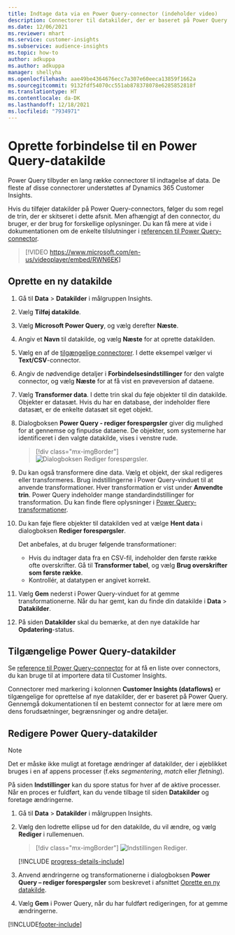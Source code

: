 ```yaml
---
title: Indtage data via en Power Query-connector (indeholder video)
description: Connectorer til datakilder, der er baseret på Power Query.
ms.date: 12/06/2021
ms.reviewer: mhart
ms.service: customer-insights
ms.subservice: audience-insights
ms.topic: how-to
author: adkuppa
ms.author: adkuppa
manager: shellyha
ms.openlocfilehash: aae49be4364676ecc7a307e60eeca13859f1662a
ms.sourcegitcommit: 9132fdf54070cc551ab878378078e6285852818f
ms.translationtype: HT
ms.contentlocale: da-DK
ms.lasthandoff: 12/18/2021
ms.locfileid: "7934971"
---
```

# <a name="connect-to-a-power-query-data-source"></a>Oprette forbindelse til en Power Query-datakilde

Power Query tilbyder en lang række connectorer til indtagelse af data. De fleste af disse connectorer understøttes af Dynamics 365 Customer Insights. 

Hvis du tilføjer datakilder på Power Query-connectors, følger du som regel de trin, der er skitseret i dette afsnit. Men afhængigt af den connector, du bruger, er der brug for forskellige oplysninger. Du kan få mere at vide i dokumentationen om de enkelte tilslutninger i [referencen til Power Query-connector](/power-query/connectors/).

> [!VIDEO https://www.microsoft.com/en-us/videoplayer/embed/RWN6EK]

## <a name="create-a-new-data-source"></a>Oprette en ny datakilde

1. Gå til **Data** > **Datakilder** i målgruppen Insights.

1. Vælg **Tilføj datakilde**.

1. Vælg **Microsoft Power Query**, og vælg derefter **Næste**.

1. Angiv et **Navn** til datakilde, og vælg **Næste** for at oprette datakilden.

1. Vælg en af de [tilgængelige connectorer](#available-power-query-data-sources). I dette eksempel vælger vi **Text/CSV**-connector.

1. Angiv de nødvendige detaljer i **Forbindelsesindstillinger** for den valgte connector, og vælg **Næste** for at få vist en prøveversion af dataene.

1. Vælg **Transformer data**. I dette trin skal du føje objekter til din datakilde. Objekter er datasæt. Hvis du har en database, der indeholder flere datasæt, er de enkelte datasæt sit eget objekt.

1. Dialogboksen **Power Query - rediger forespørgsler** giver dig mulighed for at gennemse og finpudse dataene. De objekter, som systemerne har identificeret i den valgte datakilde, vises i venstre rude.

   > [!div class="mx-imgBorder"]
   > ![Dialogboksen Rediger forespørgsler.](media/data-manager-configure-edit-queries.png "Dialogboksen Rediger forespørgsler")

1. Du kan også transformere dine data. Vælg et objekt, der skal redigeres eller transformeres. Brug indstillingerne i Power Query-vinduet til at anvende transformationer. Hver transformation er vist under **Anvendte trin**. Power Query indeholder mange standardindstillinger for transformation. Du kan finde flere oplysninger i [Power Query-transformationer](/power-query/power-query-what-is-power-query#transformations).

1. Du kan føje flere objekter til datakilden ved at vælge **Hent data** i dialogboksen **Rediger forespørgsler**.

   Det anbefales, at du bruger følgende transformationer:

   - Hvis du indtager data fra en CSV-fil, indeholder den første række ofte overskrifter. Gå til **Transformer tabel**, og vælg **Brug overskrifter som første række**.
   - Kontrollér, at datatypen er angivet korrekt.

1. Vælg **Gem** nederst i Power Query-vinduet for at gemme transformationerne. Når du har gemt, kan du finde din datakilde i **Data** > **Datakilder**.

1. På siden **Datakilder** skal du bemærke, at den nye datakilde har **Opdatering**-status.

## <a name="available-power-query-data-sources"></a>Tilgængelige Power Query-datakilder

Se [reference til Power Query-connector](/power-query/connectors/) for at få en liste over connectors, du kan bruge til at importere data til Customer Insights. 

Connectorer med markering i kolonnen **Customer Insights (dataflows)** er tilgængelige for oprettelse af nye datakilder, der er baseret på Power Query. Gennemgå dokumentationen til en bestemt connector for at lære mere om dens forudsætninger, begrænsninger og andre detaljer.

## <a name="edit-power-query-data-sources"></a>Redigere Power Query-datakilder

> [!NOTE]
> Det er måske ikke muligt at foretage ændringer af datakilder, der i øjeblikket bruges i en af appens processer (f.eks *segmentering*, *match* eller *fletning*). 
>
> På siden **Indstillinger** kan du spore status for hver af de aktive processer. Når en proces er fuldført, kan du vende tilbage til siden **Datakilder** og foretage ændringerne.

1. Gå til **Data** > **Datakilder** i målgruppen Insights.

2. Vælg den lodrette ellipse ud for den datakilde, du vil ændre, og vælg **Rediger** i rullemenuen.

   > [!div class="mx-imgBorder"]
   > ![Indstillingen Rediger.](media/edit-option-data-sources.png "Indstillingen Rediger")

   [!INCLUDE [progress-details-include](../includes/progress-details-pane.md)]
   
3. Anvend ændringerne og transformationerne i dialogboksen **Power Query – rediger forespørgsler** som beskrevet i afsnittet [Oprette en ny datakilde](#create-a-new-data-source).

4. Vælg **Gem** i Power Query, når du har fuldført redigeringen, for at gemme ændringerne.


[!INCLUDE[footer-include](../includes/footer-banner.md)]
